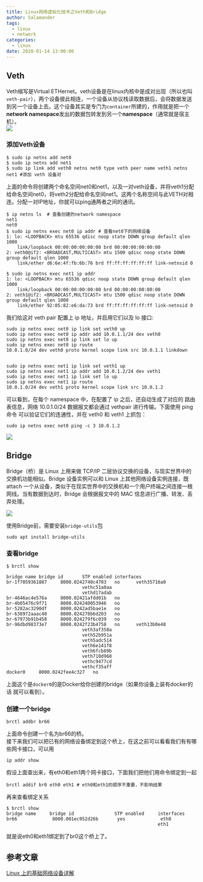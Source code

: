 ```yaml
---
title: Linux网络虚拟化技术之Veth和Bridge
author: Salamander
tags:
  - linux
  - network
categories:
  - linux
date: 2020-01-14 13:00:00
---
```

## Veth
Veth缩写是Virtual ETHernet。veth设备是在linux内核中是成对出现（所以也叫`veth-pair`），两个设备彼此相连，一个设备从协议栈读取数据后，会将数据发送到另一个设备上去。这个设备其实是专门为`container`所建的，作用就是把一个**network namespace**发出的数据包转发到另一个**namespace**（通常就是宿主机）。    
![](https://s2.ax1x.com/2020/01/14/lbBga9.png)  

<!-- more -->


### 添加Veth设备
```
$ sudo ip netns add net0
$ sudo ip netns add net1
$ sudo ip link add veth0 netns net0 type veth peer name veth1 netns net1 #添加 veth 设备对
```
上面的命令将创建两个命名空间net0和net1，以及一对veth设备，并将veth1分配给命名空间net0，将veth2分配给命名空间net1。这两个名称空间与此VETH对相连。分配一对IP地址，你就可以ping通两者之间的通讯。

```
$ ip netns ls  # 查看创建的network namespace
net1
net0
$ sudo ip netns exec net0 ip addr # 查看net0下的网络设备
1: lo: <LOOPBACK> mtu 65536 qdisc noop state DOWN group default qlen 1000
    link/loopback 00:00:00:00:00:00 brd 00:00:00:00:00:00
2: veth0@if2: <BROADCAST,MULTICAST> mtu 1500 qdisc noop state DOWN group default qlen 1000
    link/ether d6:6e:4f:fb:6b:76 brd ff:ff:ff:ff:ff:ff link-netnsid 0

$ sudo ip netns exec net1 ip addr
1: lo: <LOOPBACK> mtu 65536 qdisc noop state DOWN group default qlen 1000
    link/loopback 00:00:00:00:00:00 brd 00:00:00:00:00:00
2: veth1@if2: <BROADCAST,MULTICAST> mtu 1500 qdisc noop state DOWN group default qlen 1000
    link/ether 92:05:82:e6:da:73 brd ff:ff:ff:ff:ff:ff link-netnsid 0
```
我们给这对 veth pair 配置上 ip 地址，并启用它们以及 lo 接口:
```
sudo ip netns exec net0 ip link set veth0 up
sudo ip netns exec net0 ip addr add 10.0.1.1/24 dev veth0
sudo ip netns exec net0 ip link set lo up
sudo ip netns exec net0 ip route
10.0.1.0/24 dev veth0 proto kernel scope link src 10.0.1.1 linkdown 


sudo ip netns exec net1 ip link set veth1 up
sudo ip netns exec net1 ip addr add 10.0.1.2/24 dev veth1
sudo ip netns exec net1 ip link set lo up
sudo ip netns exec net1 ip route
10.0.1.0/24 dev veth1 proto kernel scope link src 10.0.1.2
```
可以看到，在每个 namespace 中，在配置了 ip 之后，还自动生成了对应的
路由表信息，网络 10.0.1.0/24 数据报文都会通过 vethpair 进行传输。下面使用 ping 命令 可以验证它们的连通性，并在 veth0 和 veth1 上抓包：
```
sudo ip netns exec net0 ping -c 3 10.0.1.2
```
![](https://s2.ax1x.com/2020/01/14/lb4nOA.png)


## Bridge
Bridge（桥）是 Linux 上用来做 TCP/IP 二层协议交换的设备，与现实世界中的交换机功能相似。Bridge 设备实例可以和 Linux 上其他网络设备实例连接，既 attach 一个从设备，类似于在现实世界中的交换机和一个用户终端之间连接一根网线。当有数据到达时，Bridge 会根据报文中的 MAC 信息进行广播、转发、丢弃处理。

![](https://s2.ax1x.com/2020/01/14/lb48fS.png)

使用Bridge前，需要安装`bridge-utils`包
```
sudo apt install bridge-utils
```
### 查看bridge
```
$ brctl show

bridge name	bridge id		STP enabled	interfaces
br-1f7059361887		8000.0242740c4703	no		veth35716a0
							vethc51a0aa
							vethd17adab
br-4646ac4e576a		8000.02421afdd01b	no		
br-4b05476c9f71		8000.024240053946	no		
br-5282ac3290df		8000.0242ad5bae1e	no		
br-638972aaac40		8000.024278b6d203	no		
br-67973b91b458		8000.024279f6c039	no		
br-96dbd98373e7		8000.0242f23b4758	no		veth13b0e48
							veth3af358a
							veth52b951a
							veth5adc514
							veth6e141f8
							veth6fcb89b
							veth710d968
							vethc9477cd
							vethcf35aff
docker0		8000.0242fee4c327	no		
```
上面这个是`docker0`的是Docker给你创建的bridge（如果你设备上装有docker的话 就可以看到）。  

### 创建一个bridge
```
brctl addbr br66
```

上面命令创建一个名为br66的桥。  
接下来我们可以把已有的网络设备绑定到这个桥上，在这之前可以看看我们有有哪些网卡接口，可以用
```
ip addr show
```
假设上面查出来，有eth0和eth1两个网卡接口，下面我们把他们用命令绑定到一起
```
brctl addif br0 eth0 eth1 # eth0和eth1的顺序不重要，不影响结果
```
再来查看绑定关系
```
$ brctl show
bridge name     bridge id               STP enabled     interfaces
br66             8000.001ec952d26b       yes             eth0
                                                        eth1
```
就是说eth0和eth1绑定到了br0这个桥上了。













## 参考文章
[Linux 上的基础网络设备详解](https://www.ibm.com/developerworks/cn/linux/1310_xiawc_networkdevice/index.html)